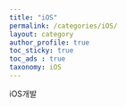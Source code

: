 ```yaml
---
title: "iOS"
permalink: /categories/iOS/
layout: category
author_profile: true
toc_sticky: true
toc_ads : true
taxonomy: iOS
---
```


iOS개발
